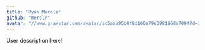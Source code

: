 ```yaml
---
title: "Ryan Merole"
github: "merolr"
avatar: "//www.gravatar.com/avatar/ac5aaa95b0f8d160e79e398186da7094?d=identicon"
---
```


User description here!
